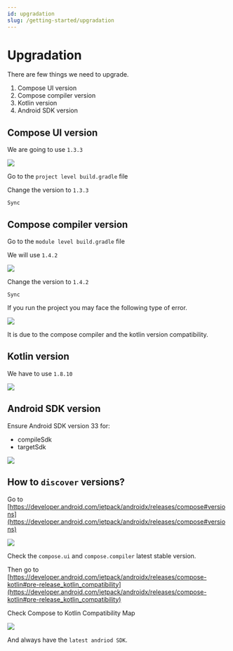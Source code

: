 ```yaml
---
id: upgradation
slug: /getting-started/upgradation
---
```


# Upgradation

There are few things we need to upgrade.

1. Compose UI version
2. Compose compiler version
3. Kotlin version
4. Android SDK version

## Compose UI version

We are going to use `1.3.3`

![](/img/compose-ui-version-change-before.png)

Go to the `project level build.gradle` file

Change the version to `1.3.3`

`Sync`

## Compose compiler version

Go to the `module level build.gradle` file

We will use `1.4.2`

![](/img/compose-compiler-version-change-before.png)

Change the version to `1.4.2`

`Sync`

If you run the project you may face the following type of error.

![](/img/kotlin-compatibility-with-compose-compiler-version-error.png)

It is due to the compose compiler and the kotlin version compatibility.

## Kotlin version

We have to use `1.8.10`

![](/img/kotlin-version-change-before.png)

## Android SDK version

Ensure Android SDK version 33 for:

* compileSdk
* targetSdk

![](/img/android-sdk-version-ensure.png)

## How to `discover` versions?

Go to [https://developer.android.com/jetpack/androidx/releases/compose#versions](https://developer.android.com/jetpack/androidx/releases/compose#versions)

![](/img/compose-ui-latest-stable-version-check.png)

Check the `compose.ui` and `compose.compiler` latest stable version.

Then go to [https://developer.android.com/jetpack/androidx/releases/compose-kotlin#pre-release_kotlin_compatibility](https://developer.android.com/jetpack/androidx/releases/compose-kotlin#pre-release_kotlin_compatibility)

Check Compose to Kotlin Compatibility Map

![](/img/compose-compiler-to-kotlin-compatibility-check.png)

And always have the `latest andriod SDK`.